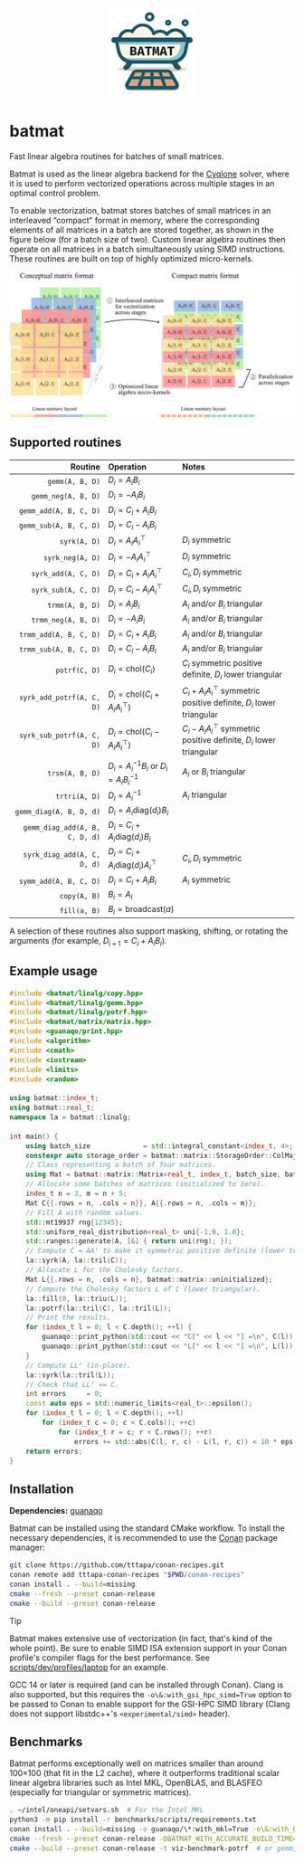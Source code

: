 <p align="center"><img src="docs/batmat-small.png" alt="batmat logo" width=160></p>

# batmat

Fast linear algebra routines for batches of small matrices.

Batmat is used as the linear algebra backend for the [Cyqlone](https://github.com/kul-optec/cyqlone) solver,
where it is used to perform vectorized operations across multiple stages in an optimal control problem.

To enable vectorization, batmat stores batches of small matrices in an interleaved “compact” format in memory, where the corresponding elements of all matrices in a batch are stored together, as shown in the figure below (for a batch size of two).
Custom linear algebra routines then operate on all matrices in a batch simultaneously using SIMD instructions. These routines are built on top of highly optimized micro-kernels.

<p align="center">
<picture>
  <source media="(prefers-color-scheme: dark)" srcset="docs/interleaved-dark.svg">
  <source media="(prefers-color-scheme: light)" srcset="docs/interleaved-light.svg">
  <img src="docs/interleaved-light.svg" alt="visualization of batched matrices">
</picture>
</p>

## Supported routines

| Routine                        | Operation                                        | Notes                                                                    |
|-------------------------------:|:-------------------------------------------------|:-------------------------------------------------------------------------|
| `gemm(A, B, D)`                | $D_i = A_i B_i$                                  |                                                                          |
| `gemm_neg(A, B, D)`            | $D_i = -A_i B_i$                                 |                                                                          |
| `gemm_add(A, B, C, D)`         | $D_i = C_i + A_i B_i$                            |                                                                          |
| `gemm_sub(A, B, C, D)`         | $D_i = C_i - A_i B_i$                            |                                                                          |
| `syrk(A, D)`                   | $D_i = A_i A_i^\top$                             | $D_i$ symmetric                                                          |
| `syrk_neg(A, D)`               | $D_i = -A_i A_i^\top$                            | $D_i$ symmetric                                                          |
| `syrk_add(A, C, D)`            | $D_i = C_i + A_i A_i^\top$                       | $C_i, D_i$ symmetric                                                     |
| `syrk_sub(A, C, D)`            | $D_i = C_i - A_i A_i^\top$                       | $C_i, D_i$ symmetric                                                     |
| `trmm(A, B, D)`                | $D_i = A_i B_i$                                  | $A_i$ and/or $B_i$ triangular                                            |
| `trmm_neg(A, B, D)`            | $D_i = -A_i B_i$                                 | $A_i$ and/or $B_i$ triangular                                            |
| `trmm_add(A, B, C, D)`         | $D_i = C_i + A_i B_i$                            | $A_i$ and/or $B_i$ triangular                                            |
| `trmm_sub(A, B, C, D)`         | $D_i = C_i - A_i B_i$                            | $A_i$ and/or $B_i$ triangular                                            |
| `potrf(C, D)`                  | $D_i = \mathrm{chol}(C_i)$                       | $C_i$ symmetric positive definite, $D_i$ lower triangular                |
| `syrk_add_potrf(A, C, D)`      | $D_i = \mathrm{chol}(C_i + A_i A_i^\top)$        | $C_i + A_i A_i^\top$ symmetric positive definite, $D_i$ lower triangular |
| `syrk_sub_potrf(A, C, D)`      | $D_i = \mathrm{chol}(C_i - A_i A_i^\top)$        | $C_i - A_i A_i^\top$ symmetric positive definite, $D_i$ lower triangular |
| `trsm(A, B, D)`                | $D_i = A_i^{-1} B_i$ or $D_i = A_i B_i^{-1}$     | $A_i$ or $B_i$ triangular                                                |
| `trtri(A, D)`                  | $D_i = A_i^{-1}$                                 | $A_i$ triangular                                                         |
| `gemm_diag(A, B, D, d)`        | $D_i = A_i \mathrm{diag}(d_i) B_i$               |                                                                          |
| `gemm_diag_add(A, B, C, D, d)` | $D_i = C_i + A_i \mathrm{diag}(d_i) B_i$         |                                                                          |
| `syrk_diag_add(A, C, D, d)`    | $D_i = C_i + A_i \mathrm{diag}(d_i) A_i^\top$    | $C_i, D_i$ symmetric                                                     |
| `symm_add(A, B, C, D)`         | $D_i = C_i + A_i B_i$                            | $A_i$ symmetric                                                          |
| `copy(A, B)`                   | $B_i = A_i$                                      |                                                                          |
| `fill(a, B)`                   | $B_i = \mathrm{broadcast}(a)$                    |                                                                          |

A selection of these routines also support masking, shifting, or rotating the arguments (for example, $D_{i+1} = C_i + A_i B_i$).

## Example usage

```cpp
#include <batmat/linalg/copy.hpp>
#include <batmat/linalg/gemm.hpp>
#include <batmat/linalg/potrf.hpp>
#include <batmat/matrix/matrix.hpp>
#include <guanaqo/print.hpp>
#include <algorithm>
#include <cmath>
#include <iostream>
#include <limits>
#include <random>

using batmat::index_t;
using batmat::real_t;
namespace la = batmat::linalg;

int main() {
    using batch_size             = std::integral_constant<index_t, 4>;
    constexpr auto storage_order = batmat::matrix::StorageOrder::ColMajor;
    // Class representing a batch of four matrices.
    using Mat = batmat::matrix::Matrix<real_t, index_t, batch_size, batch_size, storage_order>;
    // Allocate some batches of matrices (initialized to zero).
    index_t n = 3, m = n + 5;
    Mat C{{.rows = n, .cols = n}}, A{{.rows = n, .cols = m}};
    // Fill A with random values.
    std::mt19937 rng{12345};
    std::uniform_real_distribution<real_t> uni{-1.0, 1.0};
    std::ranges::generate(A, [&] { return uni(rng); });
    // Compute C = AAᵀ to make it symmetric positive definite (lower triangular part only).
    la::syrk(A, la::tril(C));
    // Allocate L for the Cholesky factors.
    Mat L{{.rows = n, .cols = n}, batmat::matrix::uninitialized};
    // Compute the Cholesky factors L of C (lower triangular).
    la::fill(0, la::triu(L));
    la::potrf(la::tril(C), la::tril(L));
    // Print the results.
    for (index_t l = 0; l < C.depth(); ++l) {
        guanaqo::print_python(std::cout << "C[" << l << "] =\n", C(l));
        guanaqo::print_python(std::cout << "L[" << l << "] =\n", L(l));
    }
    // Compute LLᵀ (in-place).
    la::syrk(la::tril(L));
    // Check that LLᵀ == C.
    int errors     = 0;
    const auto eps = std::numeric_limits<real_t>::epsilon();
    for (index_t l = 0; l < C.depth(); ++l)
        for (index_t c = 0; c < C.cols(); ++c)
            for (index_t r = c; r < C.rows(); ++r)
                errors += std::abs(C(l, r, c) - L(l, r, c)) < 10 * eps ? 0 : 1;
    return errors;
}
```

## Installation

**Dependencies:** [guanaqo](https://github.com/tttapa/guanaqo)

Batmat can be installed using the standard CMake workflow.
To install the necessary dependencies, it is recommended to use the [Conan](https://conan.io/) package manager:
```sh
git clone https://github.com/tttapa/conan-recipes.git
conan remote add tttapa-conan-recipes "$PWD/conan-recipes"
conan install . --build=missing
cmake --fresh --preset conan-release
cmake --build --preset conan-release
```

> [!TIP]
> Batmat makes extensive use of vectorization (in fact, that's kind of the whole point).
> Be sure to enable SIMD ISA extension support in your Conan profile's
> compiler flags for the best performance.
> See [scripts/dev/profiles/laptop](scripts/dev/profiles/laptop) for an example.

GCC 14 or later is required (and can be installed through Conan).
Clang is also supported, but this requires the `-o\&:with_gsi_hpc_simd=True` option to be passed to Conan
to enable support for the GSI-HPC SIMD library (Clang does not support libstdc++'s `<experimental/simd>` header).

## Benchmarks

Batmat performs exceptionally well on matrices smaller than around 100×100 (that fit in the L2 cache), where it outperforms traditional scalar linear algebra libraries such as Intel MKL, OpenBLAS, and BLASFEO (especially for triangular or symmetric matrices).

```sh
. ~/intel/oneapi/setvars.sh  # For the Intel MKL
python3 -m pip install -r benchmarks/scripts/requirements.txt
conan install . --build=missing -o guanaqo/\*:with_mkl=True -o\&:with_benchmarks=True -o\&:with_blasfeo=True
cmake --fresh --preset conan-release -DBATMAT_WITH_ACCURATE_BUILD_TIME=Off
cmake --build --preset conan-release -t viz-benchmark-potrf  # or gemm, syrk, trsm, syrk-potrf, trmm, trtri, hyh
```
